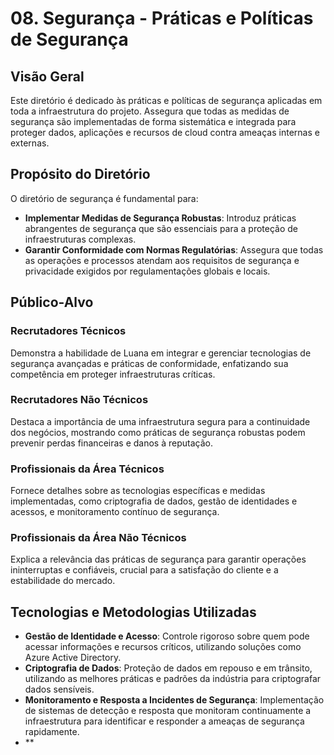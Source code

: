 # 08. Segurança - Práticas e Políticas de Segurança

## Visão Geral

Este diretório é dedicado às práticas e políticas de segurança aplicadas em toda a infraestrutura do projeto. Assegura que todas as medidas de segurança são implementadas de forma sistemática e integrada para proteger dados, aplicações e recursos de cloud contra ameaças internas e externas.

## Propósito do Diretório

O diretório de segurança é fundamental para:
- **Implementar Medidas de Segurança Robustas**: Introduz práticas abrangentes de segurança que são essenciais para a proteção de infraestruturas complexas.
- **Garantir Conformidade com Normas Regulatórias**: Assegura que todas as operações e processos atendam aos requisitos de segurança e privacidade exigidos por regulamentações globais e locais.

## Público-Alvo

### Recrutadores Técnicos
Demonstra a habilidade de Luana em integrar e gerenciar tecnologias de segurança avançadas e práticas de conformidade, enfatizando sua competência em proteger infraestruturas críticas.

### Recrutadores Não Técnicos
Destaca a importância de uma infraestrutura segura para a continuidade dos negócios, mostrando como práticas de segurança robustas podem prevenir perdas financeiras e danos à reputação.

### Profissionais da Área Técnicos
Fornece detalhes sobre as tecnologias específicas e medidas implementadas, como criptografia de dados, gestão de identidades e acessos, e monitoramento contínuo de segurança.

### Profissionais da Área Não Técnicos
Explica a relevância das práticas de segurança para garantir operações ininterruptas e confiáveis, crucial para a satisfação do cliente e a estabilidade do mercado.

## Tecnologias e Metodologias Utilizadas

- **Gestão de Identidade e Acesso**: Controle rigoroso sobre quem pode acessar informações e recursos críticos, utilizando soluções como Azure Active Directory.
- **Criptografia de Dados**: Proteção de dados em repouso e em trânsito, utilizando as melhores práticas e padrões da indústria para criptografar dados sensíveis.
- **Monitoramento e Resposta a Incidentes de Segurança**: Implementação de sistemas de detecção e resposta que monitoram continuamente a infraestrutura para identificar e responder a ameaças de segurança rapidamente.
- **
